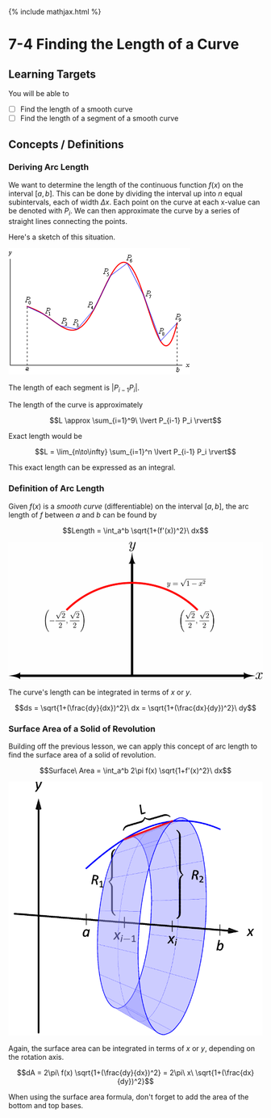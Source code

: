 {% include mathjax.html %}

# 7-4 Finding the Length of a Curve

## Learning Targets

You will be able to
- [ ] Find the length of a smooth curve
- [ ] Find the length of a segment of a smooth curve

## Concepts / Definitions

### Deriving Arc Length

We want to determine the length of the continuous function $f(x)$ on the interval $[a, b]$.
This can be done by dividing the interval up into $n$ equal subintervals, each of width $\Delta x$.
Each point on the curve at each x-value can be denoted with $P_i$.
We can then approximate the curve by a series of straight lines connecting the points.

Here's a sketch of this situation.

![Arc Length](../assets/calculus/7-4_length-of-a-curve.gif)

The length of each segment is $\lvert P_{i-1} P_i \rvert$.

The length of the curve is approximately

$$L \approx \sum_{i=1}^9\ \lvert P_{i-1} P_i \rvert$$

Exact length would be

$$L = \lim_{n\to\infty} \sum_{i=1}^n \lvert P_{i-1} P_i \rvert$$

This exact length can be expressed as an integral.

### Definition of Arc Length


Given $f(x)$ is a _smooth curve_ (differentiable) on the interval $[a, b]$, the arc length of $f$ between $a$ and $b$ can be found by

$$Length = \int_a^b \sqrt{1+(f'(x))^2}\ dx$$

![Arc Length](../assets/calculus/7-4_quarter-circle.png)

The curve's length can be integrated in terms of $x$ or $y$.

$$ds = \sqrt{1+(\frac{dy}{dx})^2}\ dx = \sqrt{1+(\frac{dx}{dy})^2}\ dy$$

### Surface Area of a Solid of Revolution

Building off the previous lesson, we can apply this concept of arc length to find the surface area of a solid of revolution.

$$Surface\ Area = \int_a^b 2\pi f(x) \sqrt{1+f'(x)^2}\ dx$$

![Surface Area](../assets/calculus/7-4_surface-area.png)

Again, the surface area can be integrated in terms of $x$ or $y$, depending on the rotation axis.

$$dA = 2\pi\ f(x) \sqrt{1+(\frac{dy}{dx})^2} = 2\pi\ x\ \sqrt{1+(\frac{dx}{dy})^2}$$

When using the surface area formula, don't forget to add the area of the bottom and top bases.
